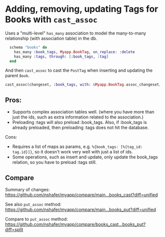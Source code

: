 # Adding, removing, updating Tags for Books with `cast_assoc`

Uses a "multi-level" `has_many` association to model the many-to-many relationship (with association table) in the db.

```elixir
  schema "books" do
    has_many :book_tags, Myapp.BookTag, on_replace: :delete
    has_many :tags, through: [:book_tags, :tag]
  end
```

And then `cast_assoc` to cast the `PostTag` when inserting and updating the parent `Book`.

```elixir
cast_assoc(changeset, :book_tags, with: &Myapp.BookTag.assoc_changeset/2)
```

## Pros:

- Supports complex association tables well. (where you have more than just the ids, such as extra information related to the association.)
- Preloading :tags will also preload :book_tags. Also, if :book_tags is already preloaded, then preloading :tags does not hit the database.

Cons:

- Requires a list of maps as params, e.g. `%{book_tags: [%{tag_id: tag.id}]}`, so it doesn't work very well with just a list of ids.
- Some operations, such as insert and update, only update the book_tags relation, so you have to preload :tags still.

## Compare

Summary of changes: https://github.com/nshafer/myapp/compare/main...books_cast?diff=unified

See also `put_assoc` method: https://github.com/nshafer/myapp/compare/main...books_put?diff=unified

Compare to `put_assoc` method: https://github.com/nshafer/myapp/compare/books_cast...books_put?diff=split
